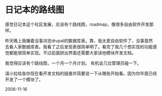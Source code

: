 # 日记本的路线图

感觉日记本这个社区发展，应该有个路线图，roadmap，像很多自由软件开发那样。

昨天晚上我嫌着没事浏览drupal的数据库表。靠，我太爱自由软件了，没事竟然去看人家数据库表。我看了之后发现表很简单明了。看完了我几个想实现的功能感觉都能很简单实现。不过前面拼出界面还需要大家读他模块开发文档。

我觉得应该有个路线图，一个月一个月计划。
有机会几位管理员碰一下。

请小拉给各你现在看开发文档的链接并简要说一下从哪些开始看。因为你毕竟已经开发了一个模块了。 

2006-11-16